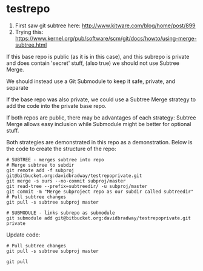 # testrepo

1. First saw git subtree here: http://www.kitware.com/blog/home/post/899
2. Trying this: https://www.kernel.org/pub/software/scm/git/docs/howto/using-merge-subtree.html


If this base repo is public (as it is in this case), and this subrepo is private and does contain 'secret' stuff, (also true) we should not use Subtree Merge.

We should instead use a Git Submodule to keep it safe, private, and separate

If the base repo was also private, we could use a Subtree Merge strategy to add the code into the private base repo.

If both repos are public, there may be advantages of each strategy: Subtree Merge allows easy inclusion while Submodule might be better for optional stuff.

Both strategies are demonstrated in this repo as a demonstration. Below is the code to create the structure of the repo:

    # SUBTREE - merges subtree into repo  
    # Merge subtree to subdir  
    git remote add -f subproj git@bitbucket.org:davidbradway/testrepoprivate.git  
    git merge -s ours --no-commit subproj/master  
    git read-tree --prefix=subtreedir/ -u subproj/master  
    git commit -m "Merge subproject repo as our subdir called subtreedir"  
    # Pull subtree changes  
    git pull -s subtree subproj master  
  
    # SUBMODULE - links subrepo as submodule  
    git submodule add git@bitbucket.org:davidbradway/testrepoprivate.git private  

Update code:

    # Pull subtree changes  
    git pull -s subtree subproj master  
  
    git pull  